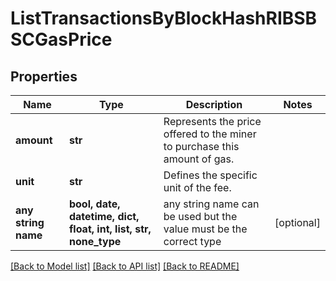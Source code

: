 # ListTransactionsByBlockHashRIBSBSCGasPrice


## Properties
Name | Type | Description | Notes
------------ | ------------- | ------------- | -------------
**amount** | **str** | Represents the price offered to the miner to purchase this amount of gas. | 
**unit** | **str** | Defines the specific unit of the fee. | 
**any string name** | **bool, date, datetime, dict, float, int, list, str, none_type** | any string name can be used but the value must be the correct type | [optional]

[[Back to Model list]](../README.md#documentation-for-models) [[Back to API list]](../README.md#documentation-for-api-endpoints) [[Back to README]](../README.md)


